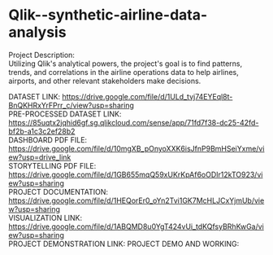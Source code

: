 # Qlik--synthetic-airline-data-analysis
Project Description:  
Utilizing Qlik's analytical powers, the project's goal is to find patterns, trends, and correlations in the airline operations data to help airlines, airports, and other relevant stakeholders make decisions.

DATASET LINK: https://drive.google.com/file/d/1ULd_tvj74EYEql8t-BnQKHRxYrFPrr_c/view?usp=sharing     
PRE-PROCESSED DATASET LINK: https://85uqtx2jqhid6gf.sg.qlikcloud.com/sense/app/71fd7f38-dc25-42fd-bf2b-a1c3c2ef28b2          
DASHBOARD PDF FILE: https://drive.google.com/file/d/10mgXB_pOnyoXXK6isJfnP9BmHSeiYxme/view?usp=drive_link                      
STORYTELLING PDF FILE: https://drive.google.com/file/d/1GB655mqQ59xUKrKpAf6oODIr12kTO923/view?usp=sharing         
PROJECT DOCUMENTATION: https://drive.google.com/file/d/1HEQorEr0_oYn2Tvi1GK7McHLJCxYjmUb/view?usp=sharing          
VISUALIZATION LINK: https://drive.google.com/file/d/1ABQMD8u0YgT424vUi_tdKQfsyBRhKwGa/view?usp=sharing          
PROJECT DEMONSTRATION LINK: 
PROJECT DEMO AND WORKING: 

